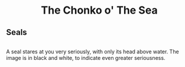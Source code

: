 <h1 align='center'>The Chonko o' The Sea</h1>

<h2>Seals</h2>

<img src="https://i.pinimg.com/originals/6e/d8/7e/6ed87eb462be22345e812657ea4107ab.jpg" title="" alt="" data-align="center">

A seal stares at you very seriously, with only its head above water. The image is in black and white, to indicate even greater seriousness. 


